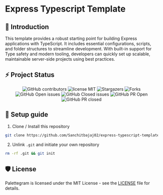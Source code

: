 # Express Typescript Template

## 👋 Introduction

This template provides a robust starting point for building Express applications with TypeScript. It includes essential configurations, scripts, and folder structures to streamline development. With built-in support for Type safety and modern tooling, developers can quickly set up scalable, maintainable server-side projects using best practices.

## ⚡ Project Status

<div align="center">

![GitHub contributors](https://img.shields.io/github/contributors/sanchitbajaj02/express-typescript-template)
![license MIT](https://img.shields.io/github/license/sanchitbajaj02/express-typescript-template)
![Stargazers](https://img.shields.io/github/stars/sanchitbajaj02/express-typescript-template?style=flat)
![Forks](https://img.shields.io/github/forks/sanchitbajaj02/express-typescript-template?style=flat)
![GitHub Open issues](https://img.shields.io/github/issues/sanchitbajaj02/express-typescript-template)
![GitHub Closed issues](https://img.shields.io/github/issues-closed/sanchitbajaj02/express-typescript-template)
![GitHub PR Open](https://img.shields.io/github/issues-pr/sanchitbajaj02/express-typescript-template)
![GitHub PR closed](https://img.shields.io/github/issues-pr-closed/sanchitbajaj02/express-typescript-template)

</div>


## 🔨 Setup guide

1. Clone / Install this repository

```bash
git clone https://github.com/Sanchitbajaj02/express-typescript-template
```

2. Unlink `.git` and initiate your own repository

```bash
rm -rf .git && git init
```

## 🛡️ License

Palettegram is licensed under the MIT License - see the [LICENSE](Licence) file for details.